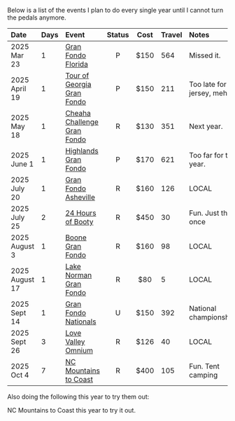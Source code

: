 Below is a list of  the events I plan to do every single year until I cannot turn the pedals anymore.

| Date           | Days | Event                                                                                    | Status | Cost | Travel | Notes                       |
| :------------- | :--- | :--------------------------------------------------------------------------------------- | :----: | :--: | :----- | :-------------------------- |
| 2025 Mar 23    | 1    | [Gran Fondo Florida](https://www.granfondonationalseries.com/gran-fondo-florida/)        |   P    | $150 | 564    | Missed it.                  |
| 2025 April 19  | 1    | [Tour of Georgia Gran Fondo](https://www.granfondonationalseries.com/gran-fondo-georgia) |   P    | $150 | 211    | Too late for a jersey, meh. |
| 2025 May 18    | 1    | [Cheaha Challenge Gran Fondo](https://www.cheahachallenge.com/)                          |   R    | $130 | 351    | Next year.                  |
| 2025 June 1    | 1    | [Highlands Gran Fondo](https://www.granfondonationalseries.com/gran-fondo-highlands/)    |   P    | $170 | 621    | Too far for this year.      |
| 2025 July 20   | 1    | [Gran Fondo Asheville](https://www.granfondonationalseries.com/gran-fondo-asheville/)    |   R    | $160 | 126    | LOCAL                       |
| 2025 July 25   | 2    | [24 Hours of Booty](https://24foundation.org/24-hours-of-booty/)                         |   R    | $450 | 30     | Fun. Just this once         |
| 2025 August 3  | 1    | [Boone Gran Fondo](https://www.granfondonationalseries.com/gran-fondo-boone/)            |   R    | $160 | 98     | LOCAL                       |
| 2025 August 17 | 1    | [Lake Norman Gran Fondo](https://lakenormanfondo.com/)                                   |   R    | $80  | 5      | LOCAL                       |
| 2025 Sept 14   | 1    | [Gran Fondo Nationals](https://www.granfondonationalseries.com/gran-fondo-maryland/)     |   U    | $150 | 392    | National championships      |
| 2025 Sept 26   | 3    | [Love Valley Omnium](https://www.lovevalleyroubaix.com/)                                 |   R    | $126 | 40     | LOCAL                       |
| 2025 Oct 4     | 7    | [NC Mountains to Coast](https://ncsports.org/event/cyclenc_mountainstocoast_ride/)       |   R    | $400 | 105    | Fun. Tent camping           |
Also doing the following this year to try them out:

NC Mountains to Coast this year to try it out.